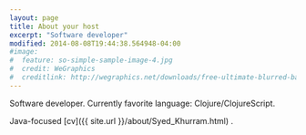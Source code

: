 ```yaml
---
layout: page
title: About your host
excerpt: "Software developer"
modified: 2014-08-08T19:44:38.564948-04:00
#image:
#  feature: so-simple-sample-image-4.jpg
#  credit: WeGraphics
#  creditlink: http://wegraphics.net/downloads/free-ultimate-blurred-background-pack/
---
```


Software developer. Currently favorite language: Clojure/ClojureScript. 

Java-focused [cv]({{ site.url }}/about/Syed_Khurram.html) .
